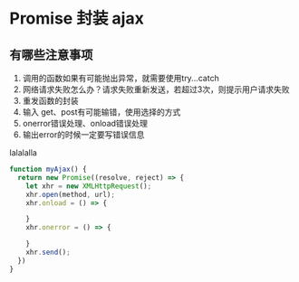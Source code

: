 # Promise 封装 ajax

## 有哪些注意事项
1. 调用的函数如果有可能抛出异常，就需要使用try...catch
2. 网络请求失败怎么办？请求失败重新发送，若超过3次，则提示用户请求失败
3. 重发函数的封装
4. 输入 get、post有可能输错，使用选择的方式
5. onerror错误处理、onload错误处理
6. 输出error的时候一定要写错误信息

lalalalla

```js
function myAjax() {
  return new Promise((resolve, reject) => {
    let xhr = new XMLHttpRequest();
    xhr.open(method, url);
    xhr.onload = () => {

    }
    xhr.onerror = () => {

    }
    xhr.send();
  })
}
```